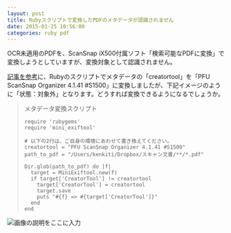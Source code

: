 ```yaml
---
layout: post
title: Rubyスクリプトで変換したPDFのメタデータが認識されません
date: 2015-01-25 10:56:00
categories: ruby pdf
---
```

<!-- {% raw %} -->
<p>OCR未適用のPDFを、ScanSnap iX500付属ソフト「検索可能なPDFに変換」で変換しようとしていますが、変換対象として認識されません。</p>

<p><a href="http://kenkiti.hatenadiary.jp/entry/20120424/p1" rel="nofollow noreferrer">記事を参考</a>に、Rubyのスクリプトでメタデータの「creatortool」を「PFU ScanSnap Organizer 4.1.41 #S1500」に変換しましたが、下記イメージのように「状態：対象外」となります。どうすれば変換できるようになるでしょうか。</p>

<blockquote>
  <p>メタデータ変換スクリプト</p>

<pre><code>require 'rubygems'
require 'mini_exiftool'

# 以下の2行は、ご自身の環境にあわせて書き換えてください。
creatortool = "PFU ScanSnap Organizer 4.1.41 #S1500"
path_to_pdf = "/Users/kenkiti/Dropbox/スキャン文書/**/*.pdf" 

Dir.glob(path_to_pdf) do |f|
  target = MiniExiftool.new(f)
  if target['CreatorTool'] != creatortool 
    target['CreatorTool'] = creatortool
    target.save
    puts "#{f} =&gt; #{target['CreatorTool']}" 
  end
end
</code></pre>
</blockquote>

<p><img src="https://i.stack.imgur.com/yJre2.png" alt="画像の説明をここに入力"></p>
<!-- {% endraw %} -->
